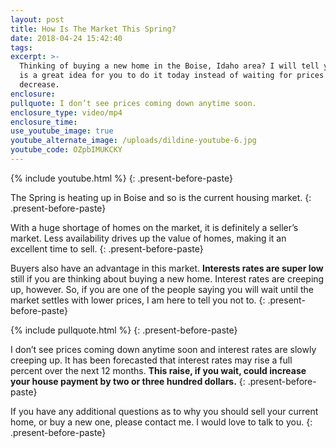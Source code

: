 ```yaml
---
layout: post
title: How Is The Market This Spring?
date: 2018-04-24 15:42:40
tags:
excerpt: >-
  Thinking of buying a new home in the Boise, Idaho area? I will tell you why it
  is a great idea for you to do it today instead of waiting for prices to
  decrease.
enclosure:
pullquote: I don’t see prices coming down anytime soon.
enclosure_type: video/mp4
enclosure_time:
use_youtube_image: true
youtube_alternate_image: /uploads/dildine-youtube-6.jpg
youtube_code: OZpbIMUKCKY
---
```


{% include youtube.html %}
{: .present-before-paste}

The Spring is heating up in Boise and so is the current housing market.
{: .present-before-paste}

With a huge shortage of homes on the market, it is definitely a seller’s market. Less availability drives up the value of homes, making it an excellent time to sell.
{: .present-before-paste}

Buyers also have an advantage in this market. **Interests rates are super low** still if you are thinking about buying a new home. Interest rates are creeping up, however. So, if you are one of the people saying you will wait until the market settles with lower prices, I am here to tell you not to.
{: .present-before-paste}

{% include pullquote.html %}
{: .present-before-paste}

I don’t see prices coming down anytime soon and interest rates are slowly creeping up. It has been forecasted that interest rates may rise a full percent over the next 12 months. **This raise, if you wait, could increase your house payment by two or three hundred dollars.**
{: .present-before-paste}

If you have any additional questions as to why you should sell your current home, or buy a new one, please contact me. I would love to talk to you.
{: .present-before-paste}